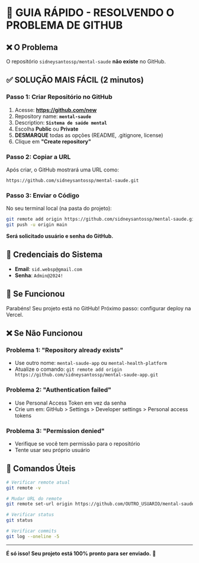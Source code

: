 # 🚨 GUIA RÁPIDO - RESOLVENDO O PROBLEMA DE GITHUB

## ❌ O Problema
O repositório `sidneysantossp/mental-saude` **não existe** no GitHub.

## ✅ SOLUÇÃO MAIS FÁCIL (2 minutos)

### Passo 1: Criar Repositório no GitHub
1. Acesse: **https://github.com/new**
2. Repository name: **`mental-saude`**
3. Description: **`Sistema de saúde mental`**
4. Escolha **Public** ou **Private**
5. **DESMARQUE** todas as opções (README, .gitignore, license)
6. Clique em **"Create repository"**

### Passo 2: Copiar a URL
Após criar, o GitHub mostrará uma URL como:
```
https://github.com/sidneysantossp/mental-saude.git
```

### Passo 3: Enviar o Código
No seu terminal local (na pasta do projeto):

```bash
git remote add origin https://github.com/sidneysantossp/mental-saude.git
git push -u origin main
```

**Será solicitado usuário e senha do GitHub.**

## 🔐 Credenciais do Sistema
- **Email**: `sid.websp@gmail.com`
- **Senha**: `Admin@2024!`

## 📱 Se Funcionou
Parabéns! Seu projeto está no GitHub!
Próximo passo: configurar deploy na Vercel.

## ❌ Se Não Funcionou
### Problema 1: "Repository already exists"
- Use outro nome: `mental-saude-app` ou `mental-health-platform`
- Atualize o comando: `git remote add origin https://github.com/sidneysantossp/mental-saude-app.git`

### Problema 2: "Authentication failed"
- Use Personal Access Token em vez da senha
- Crie um em: GitHub > Settings > Developer settings > Personal access tokens

### Problema 3: "Permission denied"
- Verifique se você tem permissão para o repositório
- Tente usar seu próprio usuário

## 🎯 Comandos Úteis
```bash
# Verificar remote atual
git remote -v

# Mudar URL do remote
git remote set-url origin https://github.com/OUTRO_USUARIO/mental-saude.git

# Verificar status
git status

# Verificar commits
git log --oneline -5
```

---

**É só isso! Seu projeto está 100% pronto para ser enviado.** 🚀